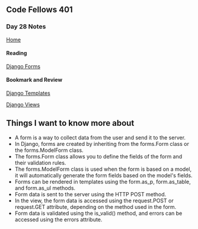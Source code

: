 ## Code Fellows 401

### Day 28 Notes

[Home](../README.md)

#### Reading

[Django Forms](https://developer.mozilla.org/en-US/docs/Learn/Server-side/Django/Forms)

#### Bookmark and Review

[Django Templates](https://developer.mozilla.org/en-US/docs/Learn/Server-side/Django/Home_page)

[Django Views](https://developer.mozilla.org/en-US/docs/Learn/Server-side/Django/Generic_views)

## Things I want to know more about

* A form is a way to collect data from the user and send it to the server.
* In Django, forms are created by inheriting from the forms.Form class or the forms.ModelForm class.
* The forms.Form class allows you to define the fields of the form and their validation rules.
* The forms.ModelForm class is used when the form is based on a model, it will automatically generate the form fields based on the model's fields.
* Forms can be rendered in templates using the form.as_p, form.as_table, and form.as_ul methods.
* Form data is sent to the server using the HTTP POST method.
* In the view, the form data is accessed using the request.POST or request.GET attribute, depending on the method used in the form.
* Form data is validated using the is_valid() method, and errors can be accessed using the errors attribute.